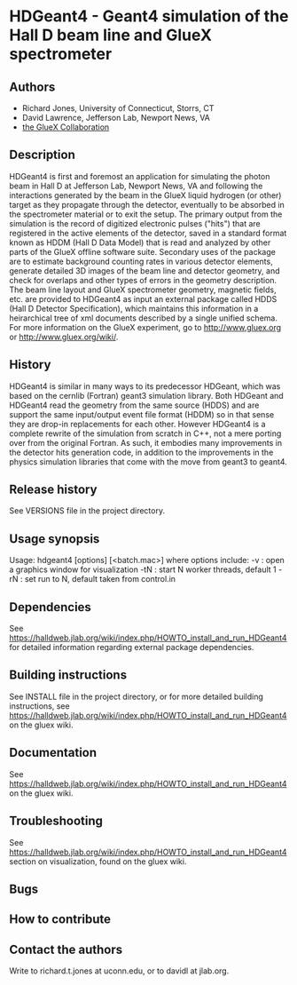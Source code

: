# HDGeant4 - Geant4 simulation of the Hall D beam line and GlueX spectrometer

## Authors

* Richard Jones, University of Connecticut, Storrs, CT
* David Lawrence, Jefferson Lab, Newport News, VA
* [the GlueX Collaboration](http://www.gluex.org)

## Description

HDGeant4 is first and foremost an application for simulating the photon
beam in Hall D at Jefferson Lab, Newport News, VA and following the
interactions generated by the beam in the GlueX liquid hydrogen (or other)
target as they propagate through the detector, eventually to be absorbed in
the spectrometer material or to exit the setup. The primary output from the
simulation is the record of digitized electronic pulses ("hits") that are
registered in the active elements of the detector, saved in a standard
format known as HDDM (Hall D Data Model) that is read and analyzed by other
parts of the GlueX offline software suite.  Secondary uses of the package
are to estimate background counting rates in various detector elements,
generate detailed 3D images of the beam line and detector geometry, and
check for overlaps and other types of errors in the geometry description.
The beam line layout and GlueX spectrometer geometry, magnetic fields,
etc. are provided to HDGeant4 as input an external package called HDDS
(Hall D Detector Specification), which maintains this information in a
heirarchical tree of xml documents described by a single unified schema.
For more information on the GlueX experiment, go to http://www.gluex.org
or http://www.gluex.org/wiki/.

## History

HDGeant4 is similar in many ways to its predecessor HDGeant, which was
based on the cernlib (Fortran) geant3 simulation library. Both HDGeant and
HDGeant4 read the geometry from the same source (HDDS) and are support
the same input/output event file format (HDDM) so in that sense they are
drop-in replacements for each other. However HDGeant4 is a complete
rewrite of the simulation from scratch in C++, not a mere porting over
from the original Fortran. As such, it embodies many improvements in the
detector hits generation code, in addition to the improvements in the
physics simulation libraries that come with the move from geant3 to
geant4.

## Release history

See VERSIONS file in the project directory.

## Usage synopsis

Usage: hdgeant4 [options] [<batch.mac>]
 where options include:
    -v : open a graphics window for visualization
    -tN : start N worker threads, default 1
    -rN : set run to N, default taken from control.in

## Dependencies

See https://halldweb.jlab.org/wiki/index.php/HOWTO_install_and_run_HDGeant4
for detailed information regarding external package dependencies.

## Building instructions

See INSTALL file in the project directory, or for more detailed building
instructions, 
see https://halldweb.jlab.org/wiki/index.php/HOWTO_install_and_run_HDGeant4
on the gluex wiki.

## Documentation

See https://halldweb.jlab.org/wiki/index.php/HOWTO_install_and_run_HDGeant4
on the gluex wiki.

## Troubleshooting

See https://halldweb.jlab.org/wiki/index.php/HOWTO_install_and_run_HDGeant4
section on visualization, found on the gluex wiki.
## Bugs

## How to contribute

## Contact the authors

Write to richard.t.jones at uconn.edu, or to davidl at jlab.org.

